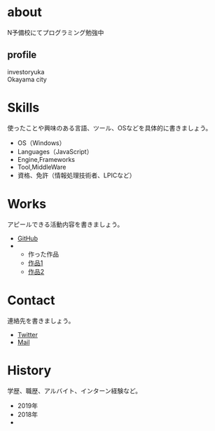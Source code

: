 # about  
  N予備校にてプログラミング勉強中  
  

## profile  
investoryuka  
Okayama city  

# Skills
使ったことや興味のある言語、ツール、OSなどを具体的に書きましょう。
- OS（Windows）
- Languages（JavaScript）
- Engine,Frameworks 
- Tool,MiddleWare
- 資格、免許（情報処理技術者、LPICなど）

# Works
アピールできる活動内容を書きましょう。
- [GitHub](GitHubのURL)
- - 作った作品
  - [作品1](作品1のURL)
  - [作品2](作品2のURL)

# Contact
連絡先を書きましょう。
- [Twitter](@nogizaka4649)
- [Mail](mailto:メールアドレス)

# History
学歴、職歴、アルバイト、インターン経験など。
- 2019年 
- 2018年 
- 
